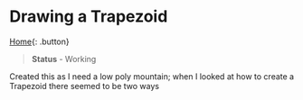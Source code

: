 # Drawing a Trapezoid

[Home](../README.md){: .button}

> **Status** - Working

Created this as I need a low poly mountain; when I looked at how to create a Trapezoid there seemed to be two ways

